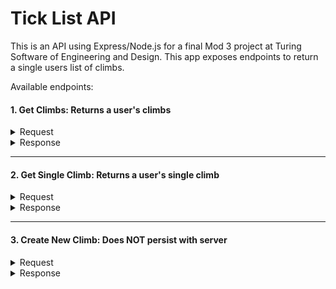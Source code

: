 # Tick List API
This is an API using Express/Node.js for a final Mod 3 project at Turing Software of Engineering and Design.
This app exposes endpoints to return a single users list of climbs. 

Available endpoints:

####  1. Get Climbs: Returns a user's climbs

<details>
  <summary> Request </summary>
  
  *GET `https://tick-list-api.herokuapp.com/api/v1/climbs`*
  
  </details>
  
  <details>
    <summary> Response </summary>
  
```  
 {
  climbs: [
    {
    id: "1",
    name: "Throttle",
    grade: 5,
    location: "Boone, NC",
    completed: true
    },
    {
    id: "2",
    name: "Mighty Mouse",
    grade: 5,
    location: "Boone, NC",
    completed: true
    },
    {
    id: "3",
    name: "Sunday Survice",
    grade: 11,
    location: "Boone, NC",
    completed: false
    },
    {
    id: "4",
    name: "Jason Lives",
    grade: 9,
    location: "Boone, NC",
    completed: false
    },
    {
    id: "5",
    name: "Reed Roof",
    grade: 5,
    location: "Boone, NC",
    completed: true
    },
    {
    id: "6",
    name: "Druid Roof",
    grade: 7,
    location: "Boone, NC",
    completed: true
    },
    {
    id: "7",
    name: "Magic Woman",
    grade: 7,
    location: "Boone, NC",
    completed: true
    },
    {
    id: "8",
    name: "CigArete",
    grade: 7,
    location: "Boone, NC",
    completed: true
    },
    {
    id: "9",
    name: "Throttle",
    grade: 5,
    location: "Boone, NC",
    completed: true
    },
    {
    id: "10",
    name: "Macheesemo",
    grade: 8,
    location: "Boone, NC",
    completed: false
    },
    {
    id: "11",
    name: "Zen Master",
    grade: 8,
    location: "Boone, NC",
    completed: true
    },
    {
    id: "11",
    name: "Hot Rod",
    grade: 8,
    location: "Boone, NC",
    completed: false
    },
    {
    id: "12",
    name: "Masochist",
    grade: 9,
    location: "Boone, NC",
    completed: false
    },
    {
    id: "13",
    name: "Have Guns Will Travel",
    grade: 7,
    location: "Boone, NC",
    completed: false
    },
    {
    id: "14",
    name: "Tupac",
    grade: 6,
    location: "Boone, NC",
    completed: false
    },
    {
    id: "15",
    name: "Full Throttle",
    grade: 11,
    location: "Boone, NC",
    completed: false
    },
    {
    id: "16",
    name: "Sherman Photo",
    grade: 7,
    location: "RockTown, GA",
    completed: false
    },
    {
    id: "17",
    name: "Nose Candy",
    grade: 6,
    location: "RockTown, GA",
    completed: true
    },
    {
    id: "18",
    name: "Vagina",
    grade: 7,
    location: "RockTown, GA",
    completed: false
    },
    {
    id: "19",
    name: "The Comet",
    grade: 7,
    location: "RockTown, GA",
    completed: false
    },
    {
    id: "20",
    name: "Golden Harvest",
    grade: 10,
    location: "RockTown, GA",
    completed: false
    },
    {
    id: "21",
    name: "Orb",
    grade: 8,
    location: "RockTown, GA",
    completed: false
    },
    {
    id: "22",
    name: "Helecopter Traverse",
    grade: 8,
    location: "RockTown, GA",
    completed: false
    },
    {
    id: "23",
    name: "Lab Rats",
    grade: 6,
    location: "RockTown, GA",
    completed: false
    },
    {
    id: "24",
    name: "Iron Claw Sit",
    grade: 9,
    location: "RockTown, GA",
    completed: false
    },
    {
    id: "25",
    name: "The Flame",
    grade: 7,
    location: "Boone, NC",
    completed: false
    },
    {
    id: "26",
    name: "Crimping Nickles",
    grade: 5,
    location: "Boone, NC",
    completed: true
    },
    {
    id: "27",
    name: "Project Plow Share",
    grade: 8,
    location: "Boone, NC",
    completed: false
    },
    {
    id: "28",
    name: "Klamper Sit",
    grade: 8,
    location: "Boone, NC",
    completed: false
    },
    {
    id: "29",
    name: "Eye Candy",
    grade: 9,
    location: "Boone, NC",
    completed: false
    },
    {
    id: "30",
    name: "Senderella",
    grade: 8,
    location: "Boone, NC",
    completed: false
    }
  ]
}
```
</details>

---

####  2. Get Single Climb: Returns a user's single climb

<details>
  <summary> Request </summary>
  
  *GET `https://tick-list-api.herokuapp.com/api/v1/climbs/0`*
  
  </details>
  
  <details>
    <summary> Response </summary>
  
```  
{
id: "1",
name: "Throttle",
grade: 5,
location: "Boone, NC",
completed: true
}

```
</details>

---

  #### 3. Create New Climb: Does NOT persist with server

<details>
  <summary> Request </summary>
  
  *POST `https://tick-list-api.herokuapp.com/api/v1/climbs`*
  
  ```
      {
        "name": "Project Plow Share",
        "grade": 8,
        "location": "Boone, NC",
        "completed": false
       }
  ```
  </details>
  
  <details>
    <summary> Response </summary>
  
```  
    {
      "id": "31",
      "name": "Project Plow Share",
      "grade": 8,
      "location": "Boone, NC",
      "completed": false
    }
```
</details>
